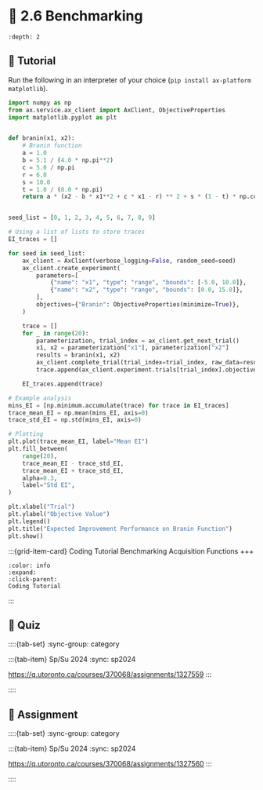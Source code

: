 # 🧩 2.6 Benchmarking

```{contents}
:depth: 2
```

## 🔰 Tutorial

Run the following in an interpreter of your choice (`pip install ax-platform matplotlib`).

```python
import numpy as np
from ax.service.ax_client import AxClient, ObjectiveProperties
import matplotlib.pyplot as plt


def branin(x1, x2):
    # Branin function
    a = 1.0
    b = 5.1 / (4.0 * np.pi**2)
    c = 5.0 / np.pi
    r = 6.0
    s = 10.0
    t = 1.0 / (8.0 * np.pi)
    return a * (x2 - b * x1**2 + c * x1 - r) ** 2 + s * (1 - t) * np.cos(x1) + s


seed_list = [0, 1, 2, 3, 4, 5, 6, 7, 8, 9]

# Using a list of lists to store traces
EI_traces = []

for seed in seed_list:
    ax_client = AxClient(verbose_logging=False, random_seed=seed)
    ax_client.create_experiment(
        parameters=[
            {"name": "x1", "type": "range", "bounds": [-5.0, 10.0]},
            {"name": "x2", "type": "range", "bounds": [0.0, 15.0]},
        ],
        objectives={"Branin": ObjectiveProperties(minimize=True)},
    )

    trace = []
    for _ in range(20):
        parameterization, trial_index = ax_client.get_next_trial()
        x1, x2 = parameterization["x1"], parameterization["x2"]
        results = branin(x1, x2)
        ax_client.complete_trial(trial_index=trial_index, raw_data=results)
        trace.append(ax_client.experiment.trials[trial_index].objective_mean)

    EI_traces.append(trace)

# Example analysis
mins_EI = [np.minimum.accumulate(trace) for trace in EI_traces]
trace_mean_EI = np.mean(mins_EI, axis=0)
trace_std_EI = np.std(mins_EI, axis=0)

# Plotting
plt.plot(trace_mean_EI, label="Mean EI")
plt.fill_between(
    range(20),
    trace_mean_EI - trace_std_EI,
    trace_mean_EI + trace_std_EI,
    alpha=0.3,
    label="Std EI",
)

plt.xlabel("Trial")
plt.ylabel("Objective Value")
plt.legend()
plt.title("Expected Improvement Performance on Branin Function")
plt.show()
```

:::{grid-item-card} Coding Tutorial
Benchmarking Acquisition Functions
+++
```{button-link} https://honegumi.readthedocs.io/en/latest/curriculum/tutorials/benchmarking/benchmarking.html
:color: info
:expand:
:click-parent:
Coding Tutorial
```
:::

## 🚀 Quiz

::::{tab-set}
:sync-group: category

:::{tab-item} Sp/Su 2024
:sync: sp2024

https://q.utoronto.ca/courses/370068/assignments/1327559
:::

::::

## 📄 Assignment

::::{tab-set}
:sync-group: category

:::{tab-item} Sp/Su 2024
:sync: sp2024

https://q.utoronto.ca/courses/370068/assignments/1327560
:::

::::
